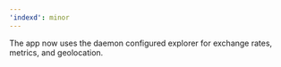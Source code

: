 ```yaml
---
'indexd': minor
---
```


The app now uses the daemon configured explorer for exchange rates, metrics, and geolocation.
